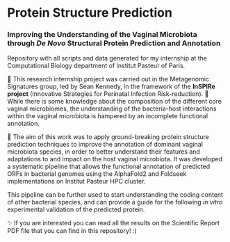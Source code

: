 # Protein Structure Prediction
### Improving the Understanding of the Vaginal Microbiota through <i>De Novo</i> Structural Protein Prediction and Annotation
Repository with all scripts and data generated for my internship at the Computational Biology department of Institut Pasteur of Paris. </p></p>

🧬 This research internship project was carried out in the Metagenomic Signatures group, led by Sean Kennedy, in the framework of the <b>InSPIRe project</b> (Innovative Strategies for Perinatal Infection Risk-reduction).
🦠 While there is some knowledge about the composition of the different core vaginal microbiomes, the understanding of the bacteria-host interactions within the vaginal microbiota is hampered by an incomplete functional annotation. </p>
🧠 The aim of this work was to apply ground-breaking protein structure prediction techniques to improve the annotation of dominant vaginal microbiota species, in order to better understand their features and adaptations to and impact on the host vaginal microbiota. It was developed a systematic pipeline that allows the functional annotation of predicted ORFs in bacterial genomes using the AlphaFold2 and Foldseek implementations on Institut Pasteur HPC cluster. </p>
This pipeline can be further used to start understanding the coding content of other bacterial species, and can provide a guide for the following <i>in vitro</i> experimental validation of the predicted protein. </p> </p>
✨ If you are interested you can read all the results on the Scientific Report PDF file that you can find in this repository! :) 

